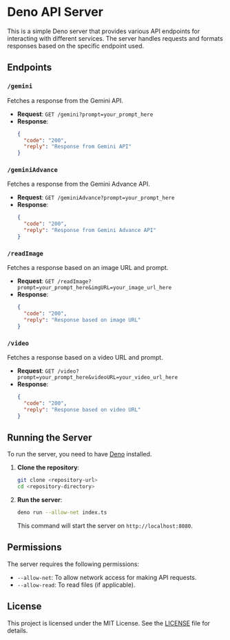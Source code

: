 # Deno API Server

This is a simple Deno server that provides various API endpoints for interacting with different services. The server handles requests and formats responses based on the specific endpoint used.

## Endpoints

### `/gemini`

Fetches a response from the Gemini API.

- **Request**: `GET /gemini?prompt=your_prompt_here`
- **Response**:
  ```json
  {
    "code": "200",
    "reply": "Response from Gemini API"
  }
  ```

### `/geminiAdvance`

Fetches a response from the Gemini Advance API.

- **Request**: `GET /geminiAdvance?prompt=your_prompt_here`
- **Response**:
  ```json
  {
    "code": "200",
    "reply": "Response from Gemini Advance API"
  }
  ```

### `/readImage`

Fetches a response based on an image URL and prompt.

- **Request**: `GET /readImage?prompt=your_prompt_here&imgURL=your_image_url_here`
- **Response**:
  ```json
  {
    "code": "200",
    "reply": "Response based on image URL"
  }
  ```

### `/video`

Fetches a response based on a video URL and prompt.

- **Request**: `GET /video?prompt=your_prompt_here&videoURL=your_video_url_here`
- **Response**:
  ```json
  {
    "code": "200",
    "reply": "Response based on video URL"
  }
  ```

## Running the Server

To run the server, you need to have [Deno](https://deno.land/) installed.

1. **Clone the repository**:
   ```bash
   git clone <repository-url>
   cd <repository-directory>
   ```

2. **Run the server**:
   ```bash
   deno run --allow-net index.ts
   ```

   This command will start the server on `http://localhost:8080`.

## Permissions

The server requires the following permissions:

- `--allow-net`: To allow network access for making API requests.
- `--allow-read`: To read files (if applicable).

## License

This project is licensed under the MIT License. See the [LICENSE](LICENSE) file for details.